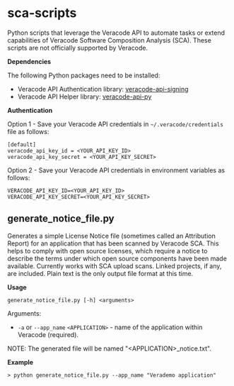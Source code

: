# sca-scripts
Python scripts that leverage the Veracode API to automate tasks or extend capabilities of Veracode Software Composition Analysis (SCA). These scripts are not officially supported by Veracode.

**Dependencies**

The following Python packages need to be installed:

* Veracode API Authentication library: [veracode-api-signing](https://pypi.org/project/veracode-api-signing/)
* Veracode API Helper library:  [veracode-api-py](https://pypi.org/project/veracode-api-py/)

**Authentication**

Option 1 - Save your Veracode API credentials in `~/.veracode/credentials` file as follows:

    [default]
    veracode_api_key_id = <YOUR_API_KEY_ID>
    veracode_api_key_secret = <YOUR_API_KEY_SECRET>

Option 2 - Save your Veracode API credentials in environment variables as follows:

    VERACODE_API_KEY_ID=<YOUR_API_KEY_ID>
    VERACODE_API_KEY_SECRET=<YOUR_API_KEY_SECRET>    

## generate_notice_file.py ##
Generates a simple License Notice file (sometimes called an Attribution Report) for an application that has been scanned by Veracode SCA. This helps to comply with open source licenses, which require a notice to describe the terms under which open source components have been made available. Currently works with SCA upload scans. Linked projects, if any, are included. Plain text is the only output file format at this time.

**Usage**

`generate_notice_file.py [-h] <arguments>`

Arguments:
* `-a` or `--app_name` `<APPLICATION>` - name of the application within Veracode (required).

NOTE: The generated file will be named "\<APPLICATION\>_notice.txt". 

**Example**
```
> python generate_notice_file.py --app_name "Verademo application"
```

